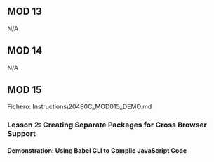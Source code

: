 ## MOD 13

N/A

## MOD 14

N/A

## MOD 15

Fichero: Instructions\20480C_MOD015_DEMO.md

### Lesson 2: Creating Separate Packages for Cross Browser Support

#### Demonstration: Using Babel CLI to Compile JavaScript Code

